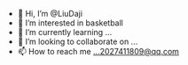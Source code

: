 - 👋 Hi, I’m @LiuDaji
- 👀 I’m interested in basketball
- 🌱 I’m currently learning ...
- 💞️ I’m looking to collaborate on ...
- 📫 How to reach me ...2027411809@qq.com

<!---
LiuDaji/LiuDaji is a ✨ special ✨ repository because its `README.md` (this file) appears on your GitHub profile.
You can click the Preview link to take a look at your changes.
--->
